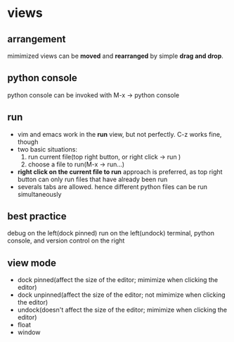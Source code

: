 # views

## arrangement
mimimized views can be **moved** and **rearranged** by simple **drag and drop**.

## python console
python console can be invoked with M-x -> python console

## run
- vim and emacs work in the **run** view, but not perfectly. C-z works fine, though
- two basic situations: 
  1. run current file(top right button, or right click -> run <current-file>) 
  2. choose a file to run(M-x -> run...)
- **right click on the current file to run** approach is preferred, as top right button can only run files that have already been run
- severals tabs are allowed. hence different python files can be run simultaneously

## best practice
debug on the left(dock pinned)
run on the left(undock)
terminal, python console, and version control on the right

## view mode
- dock pinned(affect the size of the editor; mimimize when clicking the editor)
- dock unpinned(affect the size of the editor; not mimimize when clicking the editor)
- undock(doesn't affect the size of the editor; mimimize when clicking the editor)
- float
- window
